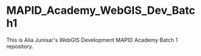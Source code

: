 # MAPID_Academy_WebGIS_Dev_Batch1

This is Alia Junisar's WebGIS Development MAPID Academy Batch 1 repository.
